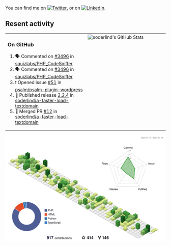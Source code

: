 


<!-- Actual text -->
You can find me on [![Twitter][1.2]][1], or on [![LinkedIn][2.2]][2].

<!-- Icons -->

[1.2]: http://i.imgur.com/wWzX9uB.png (twitter icon without padding)
[2.2]: https://raw.githubusercontent.com/MartinHeinz/MartinHeinz/master/linkedin-3-16.png (LinkedIn icon without padding)

<!-- Links to your social media accounts -->

[1]: https://twitter.com/soderlind
[2]: https://www.linkedin.com/in/soderlind/

## Resent activity

<table width="100%" border="0"><tr><td width="49%">

### On GitHub

<!--START_SECTION:activity-->
1. 🗣 Commented on [#3496](https://github.com/squizlabs/PHP_CodeSniffer/issues/3496#issuecomment-1894641652) in [squizlabs/PHP_CodeSniffer](https://github.com/squizlabs/PHP_CodeSniffer)
2. 🗣 Commented on [#3496](https://github.com/squizlabs/PHP_CodeSniffer/issues/3496#issuecomment-1894443415) in [squizlabs/PHP_CodeSniffer](https://github.com/squizlabs/PHP_CodeSniffer)
3. ❗ Opened issue [#51](https://github.com/psalm/psalm-plugin-wordpress/issues/51) in [psalm/psalm-plugin-wordpress](https://github.com/psalm/psalm-plugin-wordpress)
4. 🚀 Published release [2.2.4](https://github.com/soderlind/a-faster-load-textdomain/releases/tag/2.2.4) in [soderlind/a-faster-load-textdomain](https://github.com/soderlind/a-faster-load-textdomain)
5. 🎉 Merged PR [#12](https://github.com/soderlind/a-faster-load-textdomain/pull/12) in [soderlind/a-faster-load-textdomain](https://github.com/soderlind/a-faster-load-textdomain)
<!--END_SECTION:activity-->
  </td>
<td width="49%" valign="top">
  <img   alt="soderlind's GitHub Stats" src="https://awesome-github-stats.azurewebsites.net/user-stats/soderlind?cardType=level-alternate&Title=FFFFFF&Border=FFFFFF" />
</td></tr></table>


![](./profile-3d-contrib/profile-green-animate.svg)


